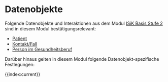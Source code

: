 # Datenobjekte

Folgende Datenobjekte und Interaktionen aus dem Modul [ISiK Basis Stufe 2](https://simplifier.net/guide/isik-basismodul-stufe2/Einfuehrung) sind in diesem Modul bestätigungsrelevant: 
* [Patient](https://simplifier.net/guide/isik-basismodul-stufe2/PatientPatient)
* [Kontakt/Fall](https://simplifier.net/guide/isik-basismodul-stufe2/KontaktFallEncounter)
* [Person im Gesundheitsberuf](https://simplifier.net/guide/isik-basismodul-stufe2/PersonImGesundheitsberufPractitioner)

Darüber hinaus gelten in diesem Modul folgende Datenobjekt-spezifische Festlegungen:

{{index:current}}
